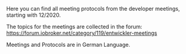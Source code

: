 Here you can find all meeting protocols from the developer meetings, starting with 12/2020.

The topics for the meetings are collected in the forum: https://forum.iobroker.net/category/119/entwickler-meetings

Meetings and Protocols are in German Language.
